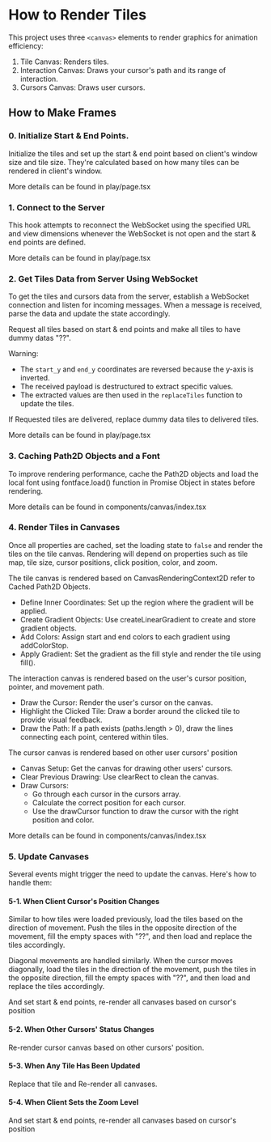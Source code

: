 # How to Render Tiles

This project uses three `<canvas>` elements to render graphics for animation efficiency:

1. Tile Canvas: Renders tiles.
2. Interaction Canvas: Draws your cursor's path and its range of interaction.
3. Cursors Canvas: Draws user cursors.

## How to Make Frames

### 0. Initialize Start & End Points.

Initialize the tiles and set up the start & end point based on client's window size and tile size.
They're calculated based on how many tiles can be rendered in client's window.

More details can be found in play/page.tsx 
### 1. Connect to the Server

This hook attempts to reconnect the WebSocket using the specified URL and view dimensions whenever the WebSocket is not open and the start & end points are defined.

More details can be found in play/page.tsx 
### 2. Get Tiles Data from Server Using WebSocket

To get the tiles and cursors data from the server, establish a WebSocket connection and listen for incoming messages. When a message is received, parse the data and update the state accordingly.

Request all tiles based on start & end points and make all tiles to have dummy datas "??".

Warning:
- The `start_y` and `end_y` coordinates are reversed because the y-axis is inverted.
- The received payload is destructured to extract specific values.
- The extracted values are then used in the `replaceTiles` function to update the tiles.

If Requested tiles are delivered, replace dummy data tiles to delivered tiles.

More details can be found in play/page.tsx 
### 3. Caching Path2D Objects and a Font

To improve rendering performance, cache the Path2D objects and load the local font using fontface.load() function in Promise Object in states before rendering.

More details can be found in components/canvas/index.tsx 
### 4. Render Tiles in Canvases

Once all properties are cached, set the loading state to `false` and render the tiles on the tile canvas. Rendering will depend on properties such as tile map, tile size, cursor positions, click position, color, and zoom.

The tile canvas is rendered based on CanvasRenderingContext2D refer to Cached Path2D Objects.
- Define Inner Coordinates: Set up the region where the gradient will be applied.
- Create Gradient Objects: Use createLinearGradient to create and store gradient objects.
- Add Colors: Assign start and end colors to each gradient using addColorStop.
- Apply Gradient: Set the gradient as the fill style and render the tile using fill().

The interaction canvas is rendered based on the user's cursor position, pointer, and movement path.
- Draw the Cursor: Render the user's cursor on the canvas.
- Highlight the Clicked Tile: Draw a border around the clicked tile to provide visual feedback.
- Draw the Path: If a path exists (paths.length > 0), draw the lines connecting each point, centered within tiles.

The cursor canvas is rendered based on other user cursors' position
- Canvas Setup: Get the canvas for drawing other users' cursors.
- Clear Previous Drawing: Use clearRect to clean the canvas.
- Draw Cursors:
  - Go through each cursor in the cursors array.
  - Calculate the correct position for each cursor.
  - Use the drawCursor function to draw the cursor with the right position and color.

More details can be found in components/canvas/index.tsx
### 5. Update Canvases

Several events might trigger the need to update the canvas. Here's how to handle them:

#### 5-1. When Client Cursor's Position Changes

Similar to how tiles were loaded previously, load the tiles based on the direction of movement. Push the tiles in the opposite direction of the movement, fill the empty spaces with "??", and then load and replace the tiles accordingly.

Diagonal movements are handled similarly. When the cursor moves diagonally, load the tiles in the direction of the movement, push the tiles in the opposite direction, fill the empty spaces with "??", and then load and replace the tiles accordingly.

And set start & end points, re-render all canvases based on cursor's position

#### 5-2. When Other Cursors' Status Changes

Re-render cursor canvas based on other cursors' position.

#### 5-3. When Any Tile Has Been Updated

Replace that tile and Re-render all canvases.

#### 5-4. When Client Sets the Zoom Level

And set start & end points, re-render all canvases based on cursor's position